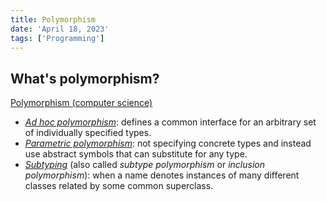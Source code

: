 ```yaml
---
title: Polymorphism
date: 'April 18, 2023'
tags: ['Programming']
---
```


## What's polymorphism?

[Polymorphism (computer science)](<https://en.wikipedia.org/wiki/Polymorphism_(computer_science)>)

- _[Ad hoc polymorphism](https://en.wikipedia.org/wiki/Ad_hoc_polymorphism)_: defines a common interface for an arbitrary set of individually specified types.
- _[Parametric polymorphism](https://en.wikipedia.org/wiki/Parametric_polymorphism)_: not specifying concrete types and instead use abstract symbols that can substitute for any type.
- _[Subtyping](https://en.wikipedia.org/wiki/Subtyping)_ (also called _subtype polymorphism_ or _inclusion polymorphism_): when a name denotes instances of many different classes related by some common superclass.

